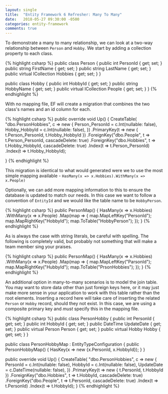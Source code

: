 ```yaml
---
layout: single
title:  "Entity Framework 6 Refresher: Many To Many"
date:   2018-05-27 09:30:00 -0500
categories: entity-framework
comments: true
---
```


To demonstrate a many to many relationship, we can look at a two-way relationship between `Person` and `Hobby`.  We start by adding a collection property to each class.

{% highlight csharp %}
public class Person
{
    public int PersonId { get; set; }
    public string FirstName { get; set; }
    public string LastName { get; set; }
    public virtual ICollection<Hobby> Hobbies { get; set; }
}

public class Hobby
{
    public int HobbyId { get; set; }
    public string HobbyName { get; set; }
    public virtual ICollection<Person> People { get; set; }
}
{% endhighlight %}

With no mapping file, EF will create a migration that combines the two class's names and an id column for each.

{% highlight csharp %}
public override void Up()
{
    CreateTable(
        "dbo.PersonHobbies",
        c => new
            {
                Person_PersonId = c.Int(nullable: false),
                Hobby_HobbyId = c.Int(nullable: false),
            })
        .PrimaryKey(t => new { t.Person_PersonId, t.Hobby_HobbyId })
        .ForeignKey("dbo.People", t => t.Person_PersonId, cascadeDelete: true)
        .ForeignKey("dbo.Hobbies", t => t.Hobby_HobbyId, cascadeDelete: true)
        .Index(t => t.Person_PersonId)
        .Index(t => t.Hobby_HobbyId);
    
}
{% endhighlight %}

This migration is identical to what would generated were we to use the most simple mapping available - `HasMany(x => x.Hobbies).WithMany(x => x.People)`

Optionally, we can add more mapping information to this to ensure the database is updated to match our needs.  In this case we want to follow a convention of `EntityId` and we would like the table name to be `HobbyPerson`.

{% highlight csharp %}
public PersonMap()
{
    HasMany(x => x.Hobbies)
        .WithMany(x => x.People)
        .Map(map =>
        {
            map.MapLeftKey("PersonId");
            map.MapRightKey("HobbyId");
            map.ToTable("HobbyPerson");
        });
}
{% endhighlight %}

As is always the case with string literals, be careful with spelling.  The following is completely valid, but probably not something that will make a team member sing your praises.

{% highlight csharp %}
public PersonMap()
{
    HasMany(x => x.Hobbies)
        .WithMany(x => x.People)
        .Map(map =>
        {
            map.MapLeftKey("ParsonId");
            map.MapRightKey("HubbyId");
            map.ToTable("PrsonHobbies");
        });
}
{% endhighlight %}

An additional option in many-to-many scenarios is to model the join table.  You may want to store data other than just foreign keys here, or it may just make more sense in your application to work with this table rather than the root elements.  Inserting a record here will take care of inserting the related `Person` or `Hobby` record, should they not exist.  In this case, we are using a composite primary key and <em>must</em> specify this in the mapping file. 

{% highlight csharp %}
public class PersonHobby
{
    public int PersonId { get; set; }
    public int HobbyId { get; set; }
    public DateTime UpdateDate { get; set; }
    public virtual Person Person { get; set; }
    public virtual Hobby Hobby { get; set; }
}

public class PersonHobbyMap : EntityTypeConfiguration<PersonHobby>
{
    public PersonHobbyMap()
    {
        HasKey(x => new {x.PersonId, x.HobbyId});
    }
}

public override void Up()
{
    CreateTable(
        "dbo.PersonHobbies",
        c => new
            {
                PersonId = c.Int(nullable: false),
                HobbyId = c.Int(nullable: false),
                UpdateDate = c.DateTime(nullable: false),
            })
        .PrimaryKey(t => new { t.PersonId, t.HobbyId })
        .ForeignKey("dbo.Hobbies", t => t.HobbyId, cascadeDelete: true)
        .ForeignKey("dbo.People", t => t.PersonId, cascadeDelete: true)
        .Index(t => t.PersonId)
        .Index(t => t.HobbyId);
}
{% endhighlight %}